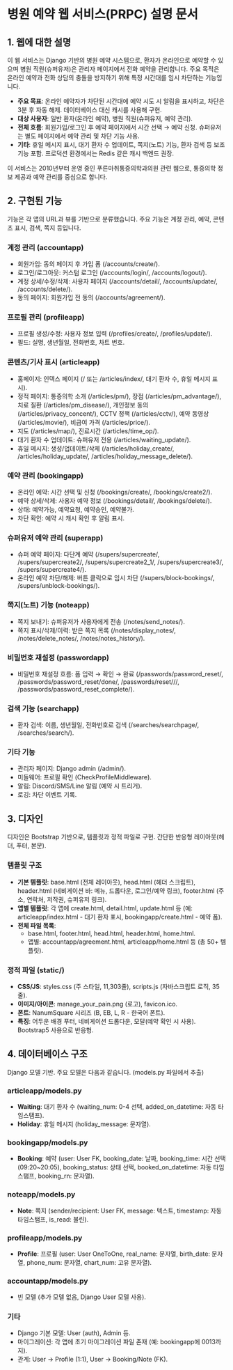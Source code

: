 # 병원 예약 웹 서비스(PRPC) 설명 문서

## 1. 웹에 대한 설명
이 웹 서비스는 Django 기반의 병원 예약 시스템으로, 환자가 온라인으로 예약할 수 있으며 병원 직원(슈퍼유저)은 관리자 페이지에서 전화 예약을 관리합니다. 주요 목적은 온라인 예약과 전화 상담의 충돌을 방지하기 위해 특정 시간대를 임시 차단하는 기능입니다. 

- **주요 목표**: 온라인 예약자가 차단된 시간대에 예약 시도 시 알림을 표시하고, 차단은 3분 후 자동 해제. 데이터베이스 대신 캐시를 사용해 구현.
- **대상 사용자**: 일반 환자(온라인 예약), 병원 직원(슈퍼유저, 예약 관리).
- **전체 흐름**: 회원가입/로그인 후 예약 페이지에서 시간 선택 → 예약 신청. 슈퍼유저는 별도 페이지에서 예약 관리 및 차단 기능 사용.
- **기타**: 휴일 메시지 표시, 대기 환자 수 업데이트, 쪽지(노트) 기능, 환자 검색 등 보조 기능 포함. 프로덕션 환경에서는 Redis 같은 캐시 백엔드 권장.

이 서비스는 2010년부터 운영 중인 푸른마취통증의학과의원 관련 웹으로, 통증의학 정보 제공과 예약 관리를 중심으로 합니다.

## 2. 구현된 기능
기능은 각 앱의 URL과 뷰를 기반으로 분류했습니다. 주요 기능은 계정 관리, 예약, 콘텐츠 표시, 검색, 쪽지 등입니다.

### 계정 관리 (accountapp)
- 회원가입: 동의 페이지 후 가입 폼 (/accounts/create/).
- 로그인/로그아웃: 커스텀 로그인 (/accounts/login/, /accounts/logout/).
- 계정 상세/수정/삭제: 사용자 페이지 (/accounts/detail/<pk>, /accounts/update/<pk>, /accounts/delete/<pk>).
- 동의 페이지: 회원가입 전 동의 (/accounts/agreement/).

### 프로필 관리 (profileapp)
- 프로필 생성/수정: 사용자 정보 입력 (/profiles/create/, /profiles/update/<pk>).
- 필드: 실명, 생년월일, 전화번호, 차트 번호.

### 콘텐츠/기사 표시 (articleapp)
- 홈페이지: 인덱스 페이지 (/ 또는 /articles/index/, 대기 환자 수, 휴일 메시지 표시).
- 정적 페이지: 통증의학 소개 (/articles/pm/), 장점 (/articles/pm_advantage/), 치료 질환 (/articles/pm_disease/), 개인정보 동의 (/articles/privacy_concent/), CCTV 정책 (/articles/cctv/), 예약 동영상 (/articles/movie/), 비급여 가격 (/articles/price/).
- 지도 (/articles/map/), 진료시간 (/articles/time_op/).
- 대기 환자 수 업데이트: 슈퍼유저 전용 (/articles/waiting_update/<pk>).
- 휴일 메시지: 생성/업데이트/삭제 (/articles/holiday_create/, /articles/holiday_update/<pk>, /articles/holiday_message_delete/<id>).

### 예약 관리 (bookingapp)
- 온라인 예약: 시간 선택 및 신청 (/bookings/create/, /bookings/create2/).
- 예약 상세/삭제: 사용자 예약 정보 (/bookings/detail/<pk>, /bookings/delete/<pk>).
- 상태: 예약가능, 예약요청, 예약승인, 예약불가.
- 차단 확인: 예약 시 캐시 확인 후 알림 표시.

### 슈퍼유저 예약 관리 (superapp)
- 슈퍼 예약 페이지: 다단계 예약 (/supers/supercreate/, /supers/supercreate2/, /supers/supercreate2_1/, /supers/supercreate3/, /supers/supercreate4/).
- 온라인 예약 차단/해제: 버튼 클릭으로 임시 차단 (/supers/block-bookings/, /supers/unblock-bookings/).

### 쪽지(노트) 기능 (noteapp)
- 쪽지 보내기: 슈퍼유저가 사용자에게 전송 (/notes/send_notes/).
- 쪽지 표시/삭제/이력: 받은 쪽지 목록 (/notes/display_notes/, /notes/delete_notes/<id>, /notes/notes_history/).

### 비밀번호 재설정 (passwordapp)
- 비밀번호 재설정 흐름: 폼 입력 → 확인 → 완료 (/passwords/password_reset/, /passwords/password_reset/done/, /passwords/reset/<uidb64>/<token>/, /passwords/password_reset_complete/).

### 검색 기능 (searchapp)
- 환자 검색: 이름, 생년월일, 전화번호로 검색 (/searches/searchpage/, /searches/search/).

### 기타 기능
- 관리자 페이지: Django admin (/admin/).
- 미들웨어: 프로필 확인 (CheckProfileMiddleware).
- 알림: Discord/SMS/Line 알림 (예약 시 트리거).
- 로깅: 차단 이벤트 기록.

## 3. 디자인
디자인은 Bootstrap 기반으로, 템플릿과 정적 파일로 구현. 간단한 반응형 레이아웃(헤더, 푸터, 본문).

### 템플릿 구조
- **기본 템플릿**: base.html (전체 레이아웃), head.html (헤더 스크립트), header.html (네비게이션 바: 메뉴, 드롭다운, 로그인/예약 링크), footer.html (주소, 연락처, 저작권, 슈퍼유저 링크).
- **앱별 템플릿**: 각 앱에 create.html, detail.html, update.html 등 (예: articleapp/index.html - 대기 환자 표시, bookingapp/create.html - 예약 폼).
- **전체 파일 목록**:
  - base.html, footer.html, head.html, header.html, home.html.
  - 앱별: accountapp/agreement.html, articleapp/home.html 등 (총 50+ 템플릿).

### 정적 파일 (static/)
- **CSS/JS**: styles.css (주 스타일, 11,303줄), scripts.js (자바스크립트 로직, 35줄).
- **이미지/아이콘**: manage_your_pain.png (로고), favicon.ico.
- **폰트**: NanumSquare 시리즈 (B, EB, L, R - 한국어 폰트).
- **특징**: 어두운 배경 푸터, 네비게이션 드롭다운, 모달(예약 확인 시 사용). Bootstrap5 사용으로 반응형.

## 4. 데이터베이스 구조
Django 모델 기반. 주요 모델은 다음과 같습니다. (models.py 파일에서 추출)

### articleapp/models.py
- **Waiting**: 대기 환자 수 (waiting_num: 0-4 선택, added_on_datetime: 자동 타임스탬프).
- **Holiday**: 휴일 메시지 (holiday_message: 문자열).

### bookingapp/models.py
- **Booking**: 예약 (user: User FK, booking_date: 날짜, booking_time: 시간 선택(09:20~20:05), booking_status: 상태 선택, booked_on_datetime: 자동 타임스탬프, booking_rn: 문자열).

### noteapp/models.py
- **Note**: 쪽지 (sender/recipient: User FK, message: 텍스트, timestamp: 자동 타임스탬프, is_read: 불린).

### profileapp/models.py
- **Profile**: 프로필 (user: User OneToOne, real_name: 문자열, birth_date: 문자열, phone_num: 문자열, chart_num: 고유 문자열).

### accountapp/models.py
- 빈 모델 (추가 모델 없음, Django User 모델 사용).

### 기타
- Django 기본 모델: User (auth), Admin 등.
- 마이그레이션: 각 앱에 초기 마이그레이션 파일 존재 (예: bookingapp에 0013까지).
- 관계: User → Profile (1:1), User → Booking/Note (FK). 